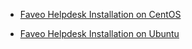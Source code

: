 * [Faveo Helpdesk Installation on CentOS](https://my-page-organization.github.io/Docs/Documents/centos/)

* [Faveo Helpdesk Installation on Ubuntu](https://my-page-organization.github.io/Docs/Documents/ubuntu/)
